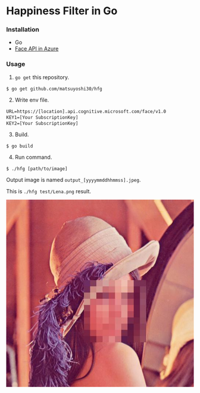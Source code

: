 # Happiness Filter in Go

### Installation

- Go
- [Face API in Azure](https://azure.microsoft.com/ja-jp/services/cognitive-services/face/)

### Usage

1. `go get` this repository.

```
$ go get github.com/matsuyoshi30/hfg
```

2. Write env file.

```.env
URL=https://[location].api.cognitive.microsoft.com/face/v1.0
KEY1=[Your SubscriptionKey]
KEY2=[Your SubscriptionKey]
```

3. Build.

```
$ go build
```

4. Run command.

```
$ ./hfg [path/to/image]
```

Output image is named `output_[yyyymmddhhmmss].jpeg`.  

This is `./hfg test/Lena.png` result.  

![](./test/Lena_output.jpeg)

